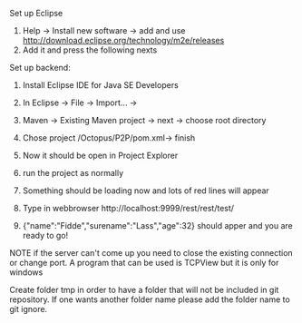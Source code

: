Set up Eclipse
1. Help -> Install new software -> add and use http://download.eclipse.org/technology/m2e/releases
2. Add it and press the following nexts

Set up backend:
1. Install Eclipse IDE for Java SE Developers
2. In Eclipse -> File -> Import... -> 
4. Maven -> Existing Maven project -> next -> choose root directory
5. Chose project /Octopus/P2P/pom.xml-> finish

6. Now it should be open in Project Explorer
7. run the project as normally 
8. Something should be loading now and lots of red lines will appear

9. Type in webbrowser http://localhost:9999/rest/rest/test/

10. {"name":"Fidde","surename":"Lass","age":32} should apper and you are ready to go!

 


NOTE if the server can't come up you need to close the existing connection or change port. 
A program that can be used is TCPView but it is only for windows

Create folder tmp in order to have a folder that will not be included in git repository. 
If one wants another folder name please add the folder name to git ignore. 